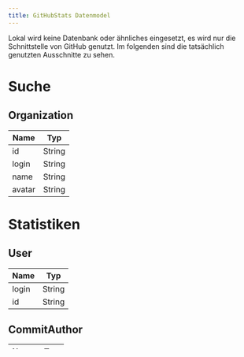 ```yaml
---
title: GitHubStats Datenmodel
---
```


Lokal wird keine Datenbank oder ähnliches eingesetzt, es wird nur die Schnittstelle von GitHub genutzt. Im folgenden sind die tatsächlich genutzten Ausschnitte zu sehen.

# Suche

## Organization

Name   | Typ
------ | ------
id     | String
login  | String
name   | String
avatar | String

# Statistiken

## User

Name  | Typ
----- | ------
login | String
id    | String

## CommitAuthor

Name | Typ
---- | ----
user | User

## Commit

Name   | Typ
------ | ------------
author | CommitAuthor

## Branch

Name    | Typ
------- | -------------
commits | List (Commit)

## Repository

Name   | Typ
------ | ------
id     | String
name   | String
branch | Branch

## Organization

Name         | Typ
------------ | -----------------
repositories | List (Repository)
